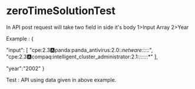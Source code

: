 # zeroTimeSolutionTest


In API post request will take two field in side it's body
1>Input Array
2>Year

Example :
{
  
  "input": [
      "cpe:2.3:a:panda:panda_antivirus:2.0:*:netware:*:*:*:*:*",
      "cpe:2.3:a:compaq:intelligent_cluster_administrator:2.1:*:*:*:*:*:*:*"
      ],
      
  "year":"2002"
}

Test : API using data given in above example.
